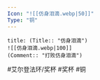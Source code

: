 ```yaml
---
Icon: "![[仿身泪滴.webp|50]]"
Type: "铜"
---
```

```ad-common-bronze-trophy
title: (Title:: "仿身泪滴")
![[仿身泪滴.webp|100]]
(Comment:: "打败仿身泪滴")
```

#艾尔登法环/奖杯 #奖杯 #铜
